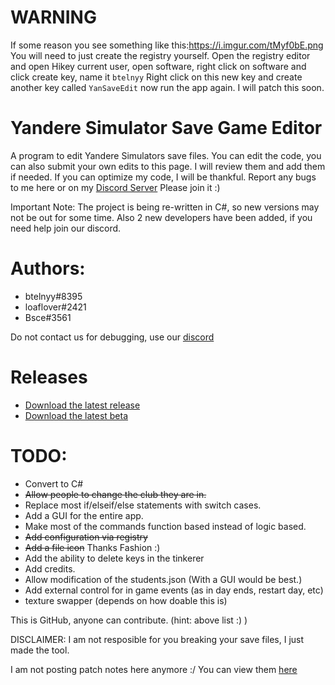 # WARNING

If  some reason you see something like this:https://i.imgur.com/tMyf0bE.png
You will need to just create the registry yourself. Open the registry editor and open
Hikey current user, open software, right click on software and click create key, name it `btelnyy` 
Right click on this new key and create another key called `YanSaveEdit` now run the app again.
I will patch this soon.

# Yandere Simulator Save Game Editor
A program to edit Yandere Simulators save files.
You can edit the code, you can also submit your own edits to this page. I will review them and add them if needed.
If you can optimize my code, I will be thankful.
Report any bugs to me here or on my [Discord Server](https://discord.gg/P22tFkjTm3) Please join it :)

Important Note:
The project is being re-written in C#, so new versions may not be out for some time.
Also 2 new developers have been added, if you need help join our discord.

# Authors:
* btelnyy#8395
* loaflover#2421
* Bsce#3561

Do not contact us for debugging, use our [discord](https://discord.gg/P22tFkjTm3)

# Releases
* [Download the latest release](https://github.com/BTELNYY/yansimsavegameeditor/releases/download/v1.3.1/yansim.save.game.edit.v1.3.1.exe)
* [Download the latest beta](https://github.com/BTELNYY/yansimsavegameeditor/releases/download/v1.4-beta.3/yansaveeditorv1.4-BETA-3.zip)

# TODO:
* Convert to C#
* ~~Allow people to change the club they are in.~~
* Replace most if/elseif/else statements with switch cases.
* Add a GUI for the entire app.
* Make most of the commands function based instead of logic based.
* ~~Add configuration via registry~~
* ~~Add a file icon~~ Thanks Fashion :)
* Add the ability to delete keys in the tinkerer
* Add credits.
* Allow modification of the students.json (With a GUI would be best.)
* Add external control for in game events (as in day ends, restart day, etc)
* texture swapper (depends on how doable this is)

This is GitHub, anyone can contribute. (hint: above list :) )

DISCLAIMER: I am not resposible for you breaking your save files, I just made the tool.

I am not posting patch notes here anymore :/ You can view them [here](https://github.com/BTELNYY/yansimsavegameeditor/releases)
